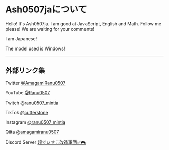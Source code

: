 <h1>Ash0507jaについて</h1>
<p>Hello! It's Ash0507ja. I am good at JavaScript, English and Math. Follow me please! We are waiting for your comments!</p>
<p>I am Japanese!</p>
<p>The model used is Windows!</p>
<hr>
<h2>外部リンク集</h2>
<p>Twitter <a href="https://twitter.com/AmagamiRanu0507">@AmagamiRanu0507</a></p>
<p>YouTube <a href="https://www.youtube.com/channel/UCfmW4opA6aux5fLfyJNtNgg">@Ranu0507</a></p>
<p>Twitch <a href="https://www.twitch.tv/ranu0507_mintia">@ranu0507_mintia</a></p>
<p>TikTok <a href="https://www.tiktok.com/@cutterstone">@cutterstone</a></p>
<p>Instagram <a href="https://www.instagram.com/ranu0507_mintia/">@ranu0507_mintia</a></p>
<p>Qiita <a href="https://qiita.com/amagamiranu0507">@amagamiranu0507</a></p>
<p>Discord Server <a href="https://discord.gg/YSVQQ8xJNp">超でぃすこ改造軍団✅🎮</a></p>
